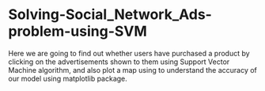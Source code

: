 # Solving-Social_Network_Ads-problem-using-SVM
Here we are going to find out whether users have purchased a product by clicking on the advertisements shown to them using 
Support Vector Machine algorithm, and also plot a map using to understand the accuracy of our model using matplotlib package.
